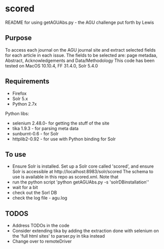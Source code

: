 # scored
README for using getAGUAbs.py - the AGU challenge put forth by Lewis

## Purpose
To access each journal on the AGU journal site and extract selected fields for each article in each issue. 
The fields to be selected are: page metadaa, Abstract, Acknowledgements and Data/Methodology
This code has been tested on MacOS 10.10.4, FF 31.4.0, Solr 5.4.0

## Requirements
* Firefox
* Solr 5.x 
* Python 2.7x

Python libs:
* selenium 2.48.0- for getting the stuff of the site
* tika 1.9.3 - for parsing meta data
* sunburnt-0.6 - for Solr 
* httplib2-0.92 - for use with Python binding for Solr

## To use
* Ensure Solr is installed. Set up a Solr core called 'scored', and ensure Solr is accessible at http://localhost:8983/solr/scored
The schema to use is available in this repo as scored.xml. Note that
* run the python script 'python getAGUAbs.py -s 'solrDBinstallation''
* wait for a bit
* check out the Sorl DB
* check the log file - agu.log


## TODOS
* Address TODOs in the code
* Consider extending tika by adding the extraction done with selenium on the 'full html sites' to parser.py in tika instead 
* Change over to remoteDriver
